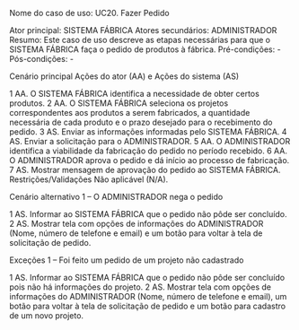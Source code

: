 Nome do caso de uso: UC20. Fazer Pedido

Ator principal: SISTEMA FÁBRICA
Atores secundários: ADMINISTRADOR
Resumo: Este caso de uso descreve as etapas necessárias para que o SISTEMA FÁBRICA faça o pedido de produtos à fábrica.
Pré-condições: -
Pós-condições: -

Cenário principal
Ações do ator (AA) e Ações do sistema (AS)

1 AA. O SISTEMA FÁBRICA identifica a necessidade de obter certos produtos.
2 AA. O SISTEMA FÁBRICA seleciona os projetos correspondentes aos produtos a serem fabricados, a quantidade necessária de cada produto e o prazo desejado para o recebimento do pedido.
3 AS. Enviar as informações informadas pelo SISTEMA FÁBRICA.
4 AS. Enviar a solicitação para o ADMINISTRADOR.
5 AA. O ADMINISTRADOR identifica a viabilidade da fabricação do pedido no período recebido.
6 AA. O ADMINISTRADOR aprova o pedido e dá início ao processo de fabricação.
7 AS. Mostrar mensagem de aprovação do pedido ao SISTEMA FÁBRICA.
Restrições/Validações
Não aplicável (N/A).

Cenário alternativo 1 – O ADMINISTRADOR nega o pedido

1 AS. Informar ao SISTEMA FÁBRICA que o pedido não pôde ser concluído.
2 AS. Mostrar tela com opções de informações do ADMINISTRADOR (Nome, número de telefone e email) e um botão para voltar à tela de solicitação de pedido. 





Exceções
1 – Foi feito um pedido de um projeto não cadastrado 

1 AS. Informar ao SISTEMA FÁBRICA que o pedido não pôde ser concluído pois não há informações do projeto.
2 AS. Mostrar tela com opções de informações do ADMINISTRADOR (Nome, número de telefone e email), um botão para voltar à tela de solicitação de pedido e um botão para cadastro de um novo projeto. 
